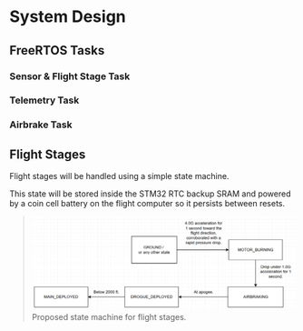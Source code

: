 # System Design

## FreeRTOS Tasks

### Sensor & Flight Stage Task

### Telemetry Task

### Airbrake Task

## Flight Stages

Flight stages will be handled using a simple state machine.

This state will be stored inside the STM32 RTC backup SRAM and powered by a coin cell battery on the flight computer so it persists between resets.

> ![](states.png)
> Proposed state machine for flight stages.